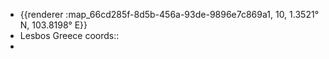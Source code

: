 - {{renderer :map_66cd285f-8d5b-456a-93de-9896e7c869a1, 10, 1.3521° N, 103.8198° E}}
- Lesbos Greece
  coords::
-